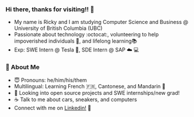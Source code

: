 ### Hi there, thanks for visiting!! 👋
- My name is Ricky and I am studying Computer Science and Business @ University of British Columbia (UBC)
- Passionate about technology :octocat:, volunteering to help impoverished individuals 🌱, and lifelong learning📚
- Exp: SWE Intern @ Tesla 🚗, SDE Intern @ SAP ☁️ 💻 

### 📘 About Me
- 😇   Pronouns: he/him/his/them
- Multilingual: Learning French 🇫🇷, Cantonese, and Mandarin 🍊 
- 📂   Looking into open source projects and SWE internships/new grad!
- ☕   Talk to me about cars, sneakers, and computers
- Connect with me on [Linkedin!](https://www.linkedin.com/in/rickylai248/ "Ricky Lai Linkedin") 🔗

